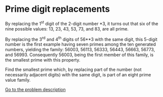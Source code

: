Prime digit replacements
========================

<!--<p>By replacing the 1<sup>st</sup> digit of *57, it turns out that six of the possible values: 157, 257, 457, 557, 757, and 857, are all prime.</p> -->
<p>By replacing the 1<sup>st</sup> digit of the 2-digit number *3, it turns out that six of the nine possible values: 13, 23, 43, 53, 73, and 83, are all prime.</p>
<p>By replacing the 3<sup>rd</sup> and 4<sup>th</sup> digits of 56**3 with the same digit, this 5-digit number is the first example having seven primes among the ten generated numbers, yielding the family: 56003, 56113, 56333, 56443, 56663, 56773, and 56993. Consequently 56003, being the first member of this family, is the smallest prime with this property.</p>
<p>Find the smallest prime which, by replacing part of the number (not necessarily adjacent digits) with the same digit, is part of an eight prime value family.</p>



[Go to the problem description](http://projecteuler.net/problem=51)
